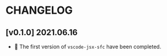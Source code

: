 # CHANGELOG

## [v0.1.0] 2021.06.16

- 🎉 The first version of `vscode-jsx-sfc` have been completed.
